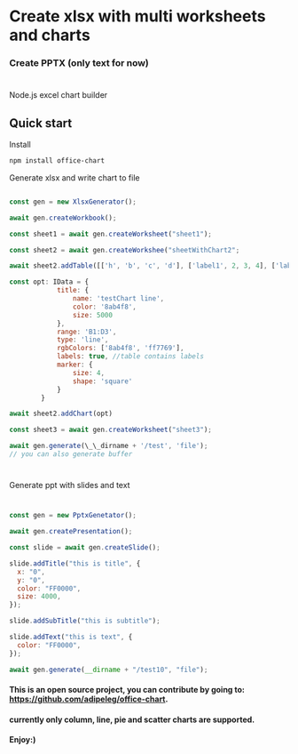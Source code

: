# Create xlsx with multi worksheets and charts

### Create PPTX (only text for now)

#
Node.js excel chart builder

## Quick start

Install

```bash
npm install office-chart
```

Generate xlsx and write chart to file

```js

const gen = new XlsxGenerator();

await gen.createWorkbook();

const sheet1 = await gen.createWorksheet("sheet1");

const sheet2 = await gen.createWorkshee("sheetWithChart2";

await sheet2.addTable([['h', 'b', 'c', 'd'], ['label1', 2, 3, 4], ['label2', 5, 6, 7]]);

const opt: IData = {
            title: {
                name: 'testChart line',
                color: '8ab4f8',
                size: 5000
            },
            range: 'B1:D3',
            type: 'line',
            rgbColors: ['8ab4f8', 'ff7769'],
            labels: true, //table contains labels
            marker: {
                size: 4,
                shape: 'square'
            }
        }

await sheet2.addChart(opt)

const sheet3 = await gen.createWorksheet("sheet3");

await gen.generate(\_\_dirname + '/test', 'file');
// you can also generate buffer
```
#
 Generate ppt with slides and text
#

```js
const gen = new PptxGenetator();

await gen.createPresentation();

const slide = await gen.createSlide();

slide.addTitle("this is title", {
  x: "0",
  y: "0",
  color: "FF0000",
  size: 4000,
});

slide.addSubTitle("this is subtitle");

slide.addText("this is text", {
  color: "FF0000",
});

await gen.generate(__dirname + "/test10", "file");
```

#### This is an open source project, you can contribute by going to: https://github.com/adipeleg/office-chart.

#### currently only column, line, pie and scatter charts are supported.

#### Enjoy:)
